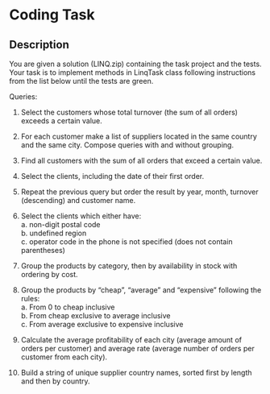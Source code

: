 # Coding Task
## Description

You are given a solution (LINQ.zip) containing the task project and the tests. Your task is to implement methods in LinqTask class following instructions from the list below until the tests are green. 

Queries: 
1. Select the customers whose total turnover (the sum of all orders) exceeds a certain value. 

2. For each customer make a list of suppliers located in the same country and the same city. Compose queries with and without grouping. 

3. Find all customers with the sum of all orders that exceed a certain value. 

4. Select the clients, including the date of their first order. 

5. Repeat the previous query but order the result by year, month, turnover (descending) and customer name. 

6. Select the clients which either have:
<br/>a. non-digit postal code
<br/>b. undefined region
<br/>c. operator code in the phone is not specified (does not contain parentheses) 

7. Group the products by category, then by availability in stock with ordering by cost. 

8. Group the products by “cheap”, “average” and “expensive” following the rules:
<br/>a. From 0 to cheap inclusive
<br/>b. From cheap exclusive to average inclusive
<br/>c. From average exclusive to expensive inclusive 

9. Calculate the average profitability of each city (average amount of orders per customer) and average rate (average number of orders per customer from each city). 

10. Build a string of unique supplier country names, sorted first by length and then by country.
